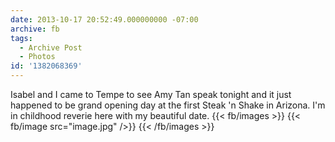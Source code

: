 ```yaml
---
date: 2013-10-17 20:52:49.000000000 -07:00
archive: fb
tags: 
  - Archive Post
  - Photos
id: '1382068369'
---
```


Isabel and I came to Tempe to see Amy Tan speak tonight and it just happened to be grand opening day at the first Steak 'n Shake in Arizona. I'm in childhood reverie here with my beautiful date.
{{< fb/images >}}
{{< fb/image src="image.jpg" />}}
{{< /fb/images >}}
